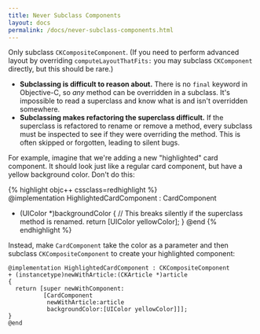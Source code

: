 ```yaml
---
title: Never Subclass Components
layout: docs
permalink: /docs/never-subclass-components.html
---
```


Only subclass `CKCompositeComponent`. (If you need to perform advanced layout by overriding `computeLayoutThatFits:` you may subclass `CKComponent` directly, but this should be rare.)

- **Subclassing is difficult to reason about.** There is no `final` keyword in Objective-C, so *any* method can be overridden in a subclass. It's impossible to read a superclass and know what is and isn't overridden somewhere.
- **Subclassing makes refactoring the superclass difficult.** If the superclass is refactored to rename or remove a method, every subclass must be inspected to see if they were overriding the method. This is often skipped or forgotten, leading to silent bugs.

For example, imagine that we're adding a new "highlighted" card component. It should look just like a regular card component, but have a yellow background color. Don't do this:

{% highlight objc++ cssclass=redhighlight %}  
@implementation HighlightedCardComponent : CardComponent
- (UIColor *)backgroundColor
{
  // This breaks silently if the superclass method is renamed.
  return [UIColor yellowColor];
}
@end
{% endhighlight %}

Instead, make `CardComponent` take the color as a parameter and then subclass `CKCompositeComponent` to create your highlighted component:

```objc++
@implementation HighlightedCardComponent : CKCompositeComponent
+ (instancetype)newWithArticle:(CKArticle *)article
{
  return [super newWithComponent:
          [CardComponent
           newWithArticle:article
           backgroundColor:[UIColor yellowColor]]];
}
@end
```
